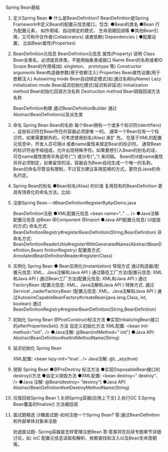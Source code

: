 Spring Bean基础

1. 	定义Spring Bean
	●
什么是BeanDefinition?
BeanDefinition是Spring Framework中定义Bean的配置元信息接口，包含:
	●Bean的类名
	●Bean 行为配置元素， 如作用域、自动绑定的模式、 生命周期回调等
	●其他Bean引用，又可称作合作者(Collaborators) 或者依赖( Dependencies )
	●配置设置， 比如Bean属性(Properties)
	
2. 	BeanDefinition元信息
	BeanDefinition元信息
	属性(Property)					说明
	Class						Bean全类名，必须是具体类，不能用抽象类或接口
	Name						Bean的名称或者ID
	Scope						Bean的作用城(如: singleton、 prototype 等)
	Constructor arguments		Bean构造器参数(用于依赖注入)
	Properties					Bean属性设置(用于依赖注人)
	Autowiring mode				Bean自动绑定模式(如:通过名称byName)
	Lazy initialization mode	Bean延迟初始化模式(延迟和非延迟)
	Initialization method		Bean初始化回调方法名称
	Destruction method			Bean销毁回调方法名称
			
	BeanDefinition构建
		通过BeanDefinitionBuilder
		通过AbstractBeanDefinition以及派生类
	
	
	
3.	命名 Spring Bean
	Bean的名称
	每个Bean拥有一个或多个标识符(identifiers) ，这些标识符在Bean所在的容器必须是唯 一的。
	通常一个Bean仅有一个标识符，如果需要额外的，可考虑使用别名(Alias) 来扩 充。
	在基于XML的配置元信息中，开发人员可用id 或者name属性来规定Bean的标识符。
	通常Bean的标识符由字母组成，允许出现特殊字符。如果要想引入Bean的别名的话，可在name属性使用半角逗号(“,”) 或分号(“;,") 来间隔。
	Bean的id或name属性并非必须制定，如果留空的话，容器会为Bean自动生成一个唯一的名称。
	Bean的命名尽管没有限制，不过官方建议采用驼峰的方式，更符合Java的命名约定。
 	
 	
		
4. 	Spring Bean的别名
	●Bean别名(Alias) 的价值
		复用现有的BeanDefinition
		更具有场景化的命名方法，比如:
	<alias name="myApp--dataSource" alias="subsystemA-dataSource"/>
	<alias name="myApp--dataSource" alias="subsystemB--dataSource"/>
	
5.	注册Spring Bean---》BeanDefinitionRegisterByApiDemo.java

	BeanDefinition注册
	●XML配置元信息
		<bean name=".." ... />
	●Java注解配置元信息
		@Bean
		@Component
		@Import
	●Java API配置元信息( UI底层的方式)
		命名方式: BeanDefinitionRegistry#registerBeanDefinition(String,BeanDefinition)
		非命名方式:
		BeanDefinitionReaderUtils#registerWithGeneratedName(AbstractBeanDefinition,Bean)
		finitionRegistry)
		配置类方式: AnnotatedBeanDefinitionReader#register(Class)
			

6.	实例化 Spring Bean
	● Bean实例化(Instantiation)
	常规方式
			通过构造器(配置元信息: XML、Java注解和Java API )
			通过静态工厂方法(配置元信息: XML和Java API )
			通过Bean工厂方法(配置元信息: XML和Java API )
			通过FactoryBean (配置元信息: XML、Java注解和Java API )
	特殊方式.
			通过Servicel _oaderFactoryBean (配置元信息: XML、Java注解和Java API )
			通过AutowireCapableBeanFactory#createBean(java.lang.Class, int, boolean)
			通过BeanDefinitionRegistry#registerBeanDefinition(String,BeanDefinition)
		

7.	初始化 Spring Bean
	@PostConstruct标注方法
	●实现InitializingBean接口的afterPropertiesSet() 方法
	自定义初始化方法
		XML配置: <bean init-method="init”.. />
	●Java注解: @Bean(initMethod=" init")
	●Java API: AbstractBeanDefinition#setlnitMethodName(String)
	
8.	延迟初始化 Spring Bean
	
	XML配置: <bean lazy-init="true'.. />
	Java注解: @L _azy(true)


9.	销毁 Spring Bean
	●@PreDestroy 标注方法
	●实现DisposableBean接口的destroy()方法
	●自定义销毁方法
		●XML配置: <bean destroy=" destroy”.. />
		●Java 注解: @Bean(destroy= ”destroy")
		●Java API: AbstractBeanDefinition#setDestroyMethodName(String)
	

10.	垃圾回收Spring Bean
	1.关闭Spring容器(应用上下文)
	2.执行GC
	3.Spring Bean覆盖的finalize() 方法被回调
	

11.	面试题精选
	沙雕面试题-如何注册一个Spring Bean?
	答:通过BeanDefinition和外部单体对象来注册
	
	劝退面试题- Spring容器是怎样管理注册Bean
	答:答案将在后续专题章节详细讨论，如: loC 配置元信息读取和解析、依赖查找和注入以及Bean生命周期等。
	



